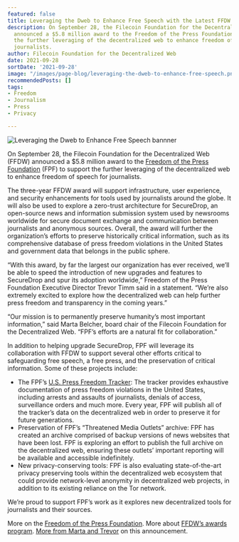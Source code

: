 ```yaml
---
featured: false
title: Leveraging the Dweb to Enhance Free Speech with the Latest FFDW Award
description: On September 28, the Filecoin Foundation for the Decentralized Web (FFDW)
  announced a $5.8 million award to the Freedom of the Press Foundation (FPF) to support
  the further leveraging of the decentralized web to enhance freedom of speech for
  journalists.
author: Filecoin Foundation for the Decentralized Web
date: 2021-09-28
sortDate: '2021-09-28'
image: "/images/page-blog/leveraging-the-dweb-to-enhance-free-speech.png"
recommendedPosts: []
tags:
- Freedom
- Journalism
- Press
- Privacy

---
```

![Leveraging the Dweb to Enhance Free Speech bannner](/images/page-blog/leveraging-the-dweb-to-enhance-free-speech.png)

On September 28, the Filecoin Foundation for the Decentralized Web (FFDW) announced a $5.8 million award to the [Freedom of the Press Foundation](https://freedom.press/) (FPF) to support the further leveraging of the decentralized web to enhance freedom of speech for journalists.

The three-year FFDW award will support infrastructure, user experience, and security enhancements for tools used by journalists around the globe. It will also be used to explore a zero-trust architecture for SecureDrop, an open-source news and information submission system used by newsrooms worldwide for secure document exchange and communication between journalists and anonymous sources.
Overall, the award will further the organization’s efforts to preserve historically critical information, such as its comprehensive database of press freedom violations in the United States and government data that belongs in the public sphere.

“With this award, by far the largest our organization has ever received, we’ll be able to speed the introduction of new upgrades and features to SecureDrop and spur its adoption worldwide,” Freedom of the Press Foundation Executive Director Trevor Timm said in a statement. “We’re also extremely excited to explore how the decentralized web can help further press freedom and transparency in the coming years.”

“Our mission is to permanently preserve humanity’s most important information,” said Marta Belcher, board chair of the Filecoin Foundation for the Decentralized Web. “FPF’s efforts are a natural fit for collaboration.”

In addition to helping upgrade SecureDrop, FPF will leverage its collaboration with FFDW to support several other efforts critical to safeguarding free speech, a free press, and the preservation of critical information. Some of these projects include:

- The FPF’s [U.S. Press Freedom Tracker](https://pressfreedomtracker.us/): The tracker provides exhaustive documentation of press freedom violations in the United States, including arrests and assaults of journalists, denials of access, surveillance orders and much more. Every year, FPF will publish all of the tracker’s data on the decentralized web in order to preserve it for future generations.
- Preservation of FPF’s “Threatened Media Outlets” archive: FPF has created an archive comprised of backup versions of news websites that have been lost. FPF is exploring an effort to publish the full archive on the decentralized web, ensuring these outlets’ important reporting will be available and accessible indefinitely.
- New privacy-conserving tools: FPF is also evaluating state-of-the-art privacy preserving tools within the decentralized web ecosystem that could provide network-level anonymity in decentralized web projects, in addition to its existing reliance on the Tor network.

We’re proud to support FPF’s work as it explores new decentralized tools for journalists and their sources.

More on the [Freedom of the Press Foundation](https://freedom.press/).
More about [FFDW’s awards program](https://ffdweb.org/).
[More from Marta and Trevor](https://www.youtube.com/watch?v=jKqtShwTU00) on this announcement.